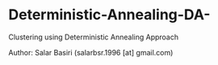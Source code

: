 # Deterministic-Annealing-DA-
Clustering using Deterministic Annealing Approach

Author: Salar Basiri (salarbsr.1996 [at] gmail.com)
